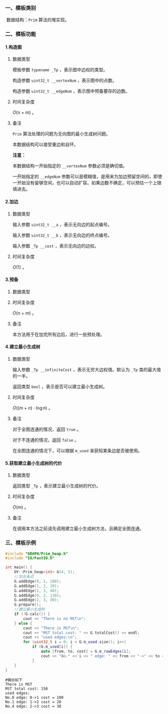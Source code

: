 ### 一、模板类别

​	数据结构：`Prim` 算法的堆实现。

### 二、模板功能

#### 1.构造图

1. 数据类型

   模板参数 `typename _Tp` ，表示图中边权的类型。

   构造参数 `uint32_t __vertexNum`​ ，表示图中的点数。

   构造参数 `uint32_t __edgeNum` ，表示图中预备要存的边数。

2. 时间复杂度

   $O(n+m)$ 。

3. 备注

   `Prim` 算法处理的问题为无向图的最小生成树问题。

   本数据结构可以接受重边和自环。
   
   **注意：**

   本数据结构一开始指定的 `__vertexNum` 参数必须是确切值。
   
   一开始指定的 `__edgeNum` 参数可以是模糊值，是用来为加边预留空间的，即使一开始没有留够空间，也可以自动扩容。如果边数不确定，可以预估一个上限填进去。

#### 2.加边

1. 数据类型

   输入参数 `uint32_t __a`​ ，表示无向边的起点编号。

   输入参数 `uint32_t __b` ，表示无向边的终点编号。

   输入参数 `_Tp __cost` ，表示无向边的边权。

2. 时间复杂度

   $O(1)$ 。

#### 3.预备

1. 数据类型

2. 时间复杂度

   $O(n+m)$ 。

3. 备注

   本方法用于在加完所有边后，进行一些预处理。


#### 4.建立最小生成树

1. 数据类型

   输入参数 `_Tp __infiniteCost` ，表示无穷大边权值。默认为 `_Tp` 类的最大值的一半。

   返回类型 `bool` ，表示是否可以建立最小生成树。

2. 时间复杂度

   $O((m+n)\cdot \log n)$ 。

3. 备注

   对于全图连通的情况，返回 `true` 。

   对于不连通的情况，返回 `false` 。

   在全图连通的情况下，可以根据 `m_used` 来获知某条边是否被使用。

#### 5.获取建立最小生成树的代价

1. 数据类型

   返回类型 `_Tp` ，表示建立最小生成树的代价。

2. 时间复杂度

   $O(m)$ 。

3. 备注

   在调用本方法之前请先调用建立最小生成树方法，且确定全图连通。
   

### 三、模板示例

```c++
#include "GRAPH/Prim_heap.h"
#include "IO/FastIO.h"

int main() {
    OY::Prim_heap<int> G(4, 5);
    //加五条边
    G.addEdge(0, 1, 100);
    G.addEdge(1, 2, 20);
    G.addEdge(2, 3, 40);
    G.addEdge(0, 2, 110);
    G.addEdge(2, 3, 30);
    G.prepare();
    //建立最小生成树
    if (!G.calc()) {
        cout << "There is no MST\n";
    } else {
        cout << "There is MST\n";
        cout << "MST total cost: " << G.totalCost() << endl;
        cout << "used edges:\n";
        for (uint32_t i = 0; i < G.m_used.size(); i++)
            if (G.m_used[i]) {
                auto [from, to, cost] = G.m_rawEdges[i];
                cout << "No." << i << " edge: " << from << "->" << to << " cost = " << cost << '\n';
            }
    }
}
```

```
#输出如下
There is MST
MST total cost: 150
used edges:
No.0 edge: 0->1 cost = 100
No.1 edge: 1->2 cost = 20
No.4 edge: 2->3 cost = 30

```

